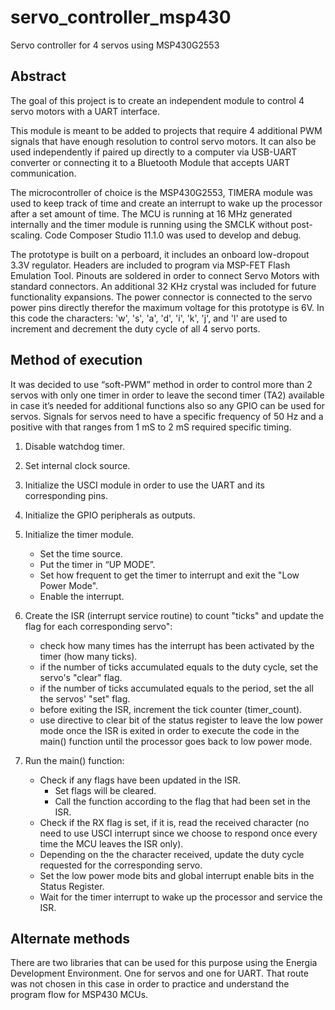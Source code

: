 # servo_controller_msp430
Servo controller for 4 servos using MSP430G2553
## Abstract
The goal of this project is to create an independent module to control 4 servo motors with a UART interface. 

This module is meant to be added to projects that require 4 additional PWM signals that have enough resolution to control servo motors. It can also be used independently if paired up directly to a computer via USB-UART converter or connecting it to a Bluetooth Module that accepts UART communication. 

The microcontroller of choice is the MSP430G2553, TIMERA module was used to keep track of time and create an interrupt to wake up the processor after a set amount of time. The MCU is running at 16 MHz generated internally and the timer module is running using the SMCLK without post-scaling. Code Composer Studio 11.1.0 was used to develop and debug. 

The prototype is built on a perboard, it includes an onboard low-dropout 3.3V regulator. Headers are included to program via MSP-FET Flash Emulation Tool. Pinouts are soldered in order to connect Servo Motors with standard connectors. An additional 32 KHz crystal was included for future functionality expansions. The power connector is connected to the servo power pins directly therefor the maximum voltage for this prototype is 6V. In this code the characters: 'w', 's', 'a', 'd', 'i', 'k', 'j', and 'l' are used to increment and decrement the duty cycle of all 4 servo ports.  

## Method of execution
It was decided to use “soft-PWM” method in order to control more than 2 servos with only one timer in order to leave the second timer (TA2) available in case it’s needed for additional functions also so any GPIO can be used for servos. Signals for servos need to have a specific frequency of 50 Hz and a positive with that ranges from 1 mS to 2 mS required specific timing. 

1. Disable watchdog timer.
2. Set internal clock source.
3. Initialize the USCI module in order to use the UART and its corresponding pins.
4. Initialize the GPIO peripherals as outputs.
5. Initialize the timer module.
    - Set the time source.
    - Put the timer in “UP MODE”.
    - Set how frequent to get the timer to interrupt and exit the "Low Power Mode".
    - Enable the interrupt.

6. Create the ISR (interrupt service routine) to count "ticks" and update the flag for each corresponding servo":
    - check how many times has the interrupt has been activated by the timer (how many ticks).
    - if the number of ticks accumulated equals to the duty cycle, set the servo's "clear" flag.
    - if the number of ticks accumulated equals to the period, set the all the servos' "set" flag.
    - before exiting the ISR, increment the tick counter (timer_count).
    - use directive to clear bit of the status register to leave the low power mode once the ISR is exited in order to execute the code in the main() function until the processor goes back to low power mode.
8. Run the main() function:
    - Check if any flags have been updated in the ISR.
      - Set flags will be cleared.
      - Call the function according to the flag that had been set in the ISR. 
    - Check if the RX flag is set, if it is, read the received character (no need to use USCI interrupt since we choose to respond once every time the MCU leaves the ISR only).
    - Depending on the the character received, update the duty cycle requested for the corresponding servo. 
    - Set the low power mode bits and global interrupt enable bits in the Status Register. 
    - Wait for the timer interrupt to wake up the processor and service the ISR. 

## Alternate methods
There are two libraries that can be used for this purpose using the Energia Development Environment. One for servos and one for UART. That route was not chosen in this case in order to practice and understand the program flow for MSP430 MCUs.
